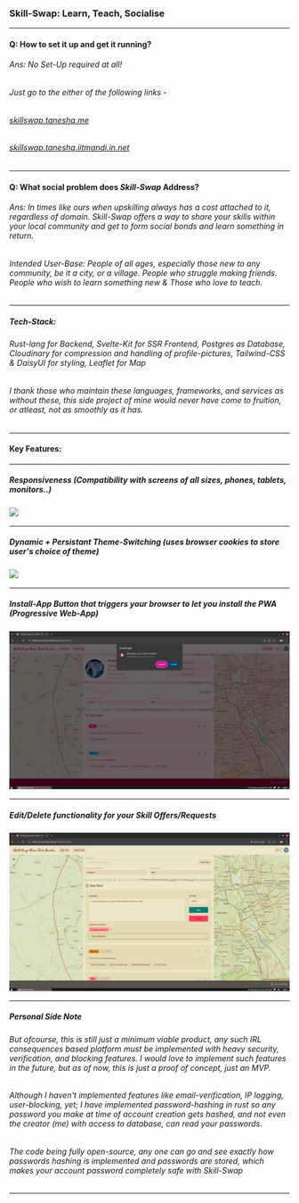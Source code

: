 ### Skill-Swap: Learn, Teach, Socialise

---

#### Q: How to set it up and get it running?
###### Ans: No Set-Up required at all!
######      Just go to the either of the following links -

###### [skillswap.taneshq.me](https://skillswap.taneshq.me)
###### [skillswap.taneshq.iitmandi.in.net](https://skillswap.taneshq.iitmandi.in.net)

---
#### Q: What social problem does _Skill-Swap_ Address?
###### Ans: In times like ours when upskilling always has a cost attached to it, regardless of domain. _Skill-Swap_ offers a  way to share your skills within your local community and get to form social bonds and learn something in return.
###### Intended User-Base: People of all ages, especially those new to any community, be it a city, or a village. People who struggle making friends. People who wish to learn something new & Those who love to teach.

---
##### Tech-Stack:
###### Rust-lang for Backend, Svelte-Kit for SSR Frontend, Postgres as Database, Cloudinary for compression and handling of profile-pictures, Tailwind-CSS & DaisyUI for styling, Leaflet for Map

###### I thank those who maintain these languages, frameworks, and services as without these, this side project of mine would never have come to fruition, or atleast, not as smoothly as it has.

---
#### Key Features:

---

##### Responsiveness (Compatibility with screens of all sizes, phones, tablets, monitors..)

<img src="/screenshots/responsive-2025-09-05_01.13.39-ezgif.com-optimize.gif">

---

##### Dynamic + Persistant Theme-Switching (uses browser cookies to store user's choice of theme)
<img src="/screenshots/themespp-2025-09-05_01.24.49-ezgif.com-optimize.gif">

---

##### Install-App Button that triggers your browser to let you install the PWA (Progressive Web-App)
<img src="/screenshots/install.png">

---

##### Edit/Delete functionality for your Skill Offers/Requests
<img src="/screenshots/edit.png">

---


##### Personal Side Note

###### But ofcourse, this is still just a minimum viable product, any such IRL consequences based platform must be implemented with heavy security, verification, and blocking features. I would love to implement such features in the future, but as of now, this is just a proof of concept, just an MVP.

###### Although I haven't implemented features like email-verification, IP logging, user-blocking, yet; I have implemented password-hashing in rust so any password you make at time of account creation gets hashed, and not even the creator (me) with access to database, can read your passwords.

###### The code being fully open-source, any one can go and see exactly how passwords hashing is implemented and passwords are stored, which makes your account password completely safe with _Skill-Swap_

---


